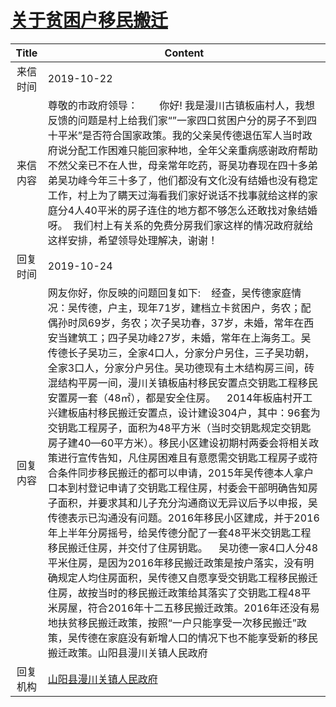 # [关于贫困户移民搬迁](http://www.shangluo.gov.cn/zmhd/ldxxxx.jsp?urltype=leadermail.LeaderMailContentUrl&wbtreeid=1112&leadermailid=5513)

| Title |                                                                                                                                                                                                                                                                                                                                                     Content                                                                                                                                                                                                                                                                                                                                                      |
|:-----:|------------------------------------------------------------------------------------------------------------------------------------------------------------------------------------------------------------------------------------------------------------------------------------------------------------------------------------------------------------------------------------------------------------------------------------------------------------------------------------------------------------------------------------------------------------------------------------------------------------------------------------------------------------------------------------------------------------------|
| 来信时间  | 2019-10-22                                                                                                                                                                                                                                                                                                                                                                                                                                                                                                                                                                                                                                                                                                       |
| 来信内容  | 尊敬的市政府领导：        你好! 我是漫川古镇板庙村人，我想反馈的问题是村上给我们家“”一家四口贫困户分的房子不到四十平米”是否符合国家政策。我的父亲吴传德退伍军人当时政府说分配工作困难只能回家种地，全年父亲重病感谢政府帮助不然父亲已不在人世，母亲常年吃药，哥吴功春现在四十多弟弟吴功峰今年三十多了，他们都没有文化没有结婚也没有稳定工作，村上为了瞒天过海看我们家好说话不找事就给这样的家庭分4人40平米的房子连住的地方都不够怎么还敢找对象结婚呀。  我们村上有关系的免费分房我们家这样的情况政府就给这样安排，希望领导处理解决，谢谢！                                                                                                                                                                                                                                                                                                                                                                                                                                   |
| 回复时间  | 2019-10-24                                                                                                                                                                                                                                                                                                                                                                                                                                                                                                                                                                                                                                                                                                       |
| 回复内容  | 网友你好，你反映的问题回复如下:    经查，吴传德家庭情况：吴传德，户主，现年71岁，建档立卡贫困户，务农；配偶孙时凤69岁，务农；次子吴功春，37岁，未婚，常年在西安当建筑工；四子吴功峰27岁，未婚，常年在上海务工。吴传德长子吴功三，全家4口人，分家分户另住，三子吴功朝，全家3口人，分家分户另住。吴功德现有土木结构房三间，砖混结构平房一间，漫川关镇板庙村移民安置点交钥匙工程移民安置房一套（48㎡），都是安全住房。    2014年板庙村开工兴建板庙村移民搬迁安置点，设计建设304户，其中：96套为交钥匙工程房子，面积为48平方米（当时交钥匙规定交钥匙房子建40—60平方米）。移民小区建设初期村两委会将相关政策进行宣传告知，凡住房困难且有意愿需交钥匙工程房子或符合条件同步移民搬迁的都可以申请，2015年吴传德本人拿户口本到村登记申请了交钥匙工程住房，村委会干部明确告知房子面积，并要求其和儿子充分沟通商议无异议后予以申报，吴传德表示已沟通没有问题。2016年移民小区建成，并于2016年上半年分房摇号，给吴传德分配了一套48平米交钥匙工程移民搬迁住房，并交付了住房钥匙。    吴功德一家4口人分48平米住房，是因为2016年移民搬迁政策是按户落实，没有明确规定人均住房面积，吴传德又自愿享受交钥匙工程移民搬迁住房，故按当时的移民搬迁政策给其落实了交钥匙工程48平米房屋，符合2016年十二五移民搬迁政策。2016年还没有易地扶贫移民搬迁政策，按照“一户只能享受一次移民搬迁”政策，吴传德在家庭没有新增人口的情况下也不能享受新的移民搬迁政策。山阳县漫川关镇人民政府 |
| 回复机构  | [山阳县漫川关镇人民政府](../../category/agencies/山阳县漫川关镇人民政府.md)                                                                                                                                                                                                                                                                                                                                                                                                                                                                                                                                                                                                                                                            |